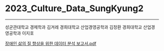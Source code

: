# 2023_Culture_Data_SungKyung2
-------
성균관대학교 경제학과 김겨레
경희대학교 산업경영공학과 김정환
경희대학교 산업경영공학과 이지호

[장애인 삶의 질 향상을 위한 데이터 분석 보고서.pdf](https://github.com/popper6508/2023_Culture_Data_SungKyung2/files/12050804/default.pdf)

